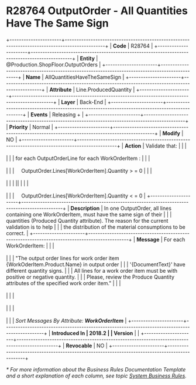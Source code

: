 ﻿---
erp.type: business-rule
erp.entity: Production.ShopFloor.OutputOrders
---

# R28764 OutputOrder - All Quantities Have The Same Sign
+----------------------+-----------------------------------------------------------------------------------------------+
| **Code**             | R28764                                                                                        |
+----------------------+-----------------------------------------------------------------------------------------------+
| **Entity**           | @Production.ShopFloor.OutputOrders                                                            |
+----------------------+-----------------------------------------------------------------------------------------------+
| **Name**             | AllQuantitiesHaveTheSameSign                                                                  |
+----------------------+-----------------------------------------------------------------------------------------------+
| **Attribute**        | Line.ProducedQuantity                                                                         |
+----------------------+-----------------------------------------------------------------------------------------------+
| **Layer**            | Back-End                                                                                      |
+----------------------+-----------------------------------------------------------------------------------------------+
| **Events**           | Releasing +                                                                                   |
+----------------------+-----------------------------------------------------------------------------------------------+
| **Priority**         | Normal                                                                                        |
+----------------------+-----------------------------------------------------------------------------------------------+
| **Modify**           | NO                                                                                            |
+----------------------+-----------------------------------------------------------------------------------------------+
| **Action**           | Validate that:                                                                                |
|                      | <br/><br/>                                                                                    |
|                      | for each OutputOrderLine for each WorkOrderItem :                                             |
|                      | <br/><br/>                                                                                    |
|                      |     OutputOrder.Lines\[WorkOrderItem\].Quantity \> = 0                                        |
|                      | <br/><br/>                                                                                    |
|                      | \|\|                                                                                          |
|                      | <br/><br/>                                                                                    |
|                      |     OutputOrder.Lines\[WorkOrderItem\].Quantity \< = 0                                        |
+----------------------+-----------------------------------------------------------------------------------------------+
| **Description**      | In one OutputOrder, all lines containing one WorkOrderItem, must have the same sign of their  |
|                      | quantities (Produced Quantity attribute). The reason for the current validation is to help    |
|                      | the distribution of the material consumptions to be correct.                                  |
+----------------------+-----------------------------------------------------------------------------------------------+
| **Message**          | For each WorkOrderItem:                                                                       |
|                      | <br/><br/>                                                                                    |
|                      | \"The output order lines for work order item {WorkOderItem.Product.Name} in output order      |
|                      | \'{DocumentText}\' have different quantity signs.                                             |
|                      | All lines for a work order item must be with positive or negative quantity.                   |
|                      | Please, review the Produce Quantity attributes of the specified work order item.\"            |
|                      | <br/><br/>                                                                                    |
|                      | <br/><br/>                                                                                    |
|                      | <br/><br/>                                                                                    |
|                      | *Sort Messages By Attribute: **WorkOrderItem***                                               |
+----------------------+-----------------------------------------------------------------------------------------------+
| **Introduced In      | 2018.2                                                                                        |
| Version**            |                                                                                               |
+----------------------+-----------------------------------------------------------------------------------------------+
| **Revocable**        | NO                                                                                            |
+----------------------+-----------------------------------------------------------------------------------------------+

*\* For more information about the Business Rules Documentation Template and a short explanation of each column, see
topic [System Business Rules](../templates/template-description-system-business-rules.md).*
